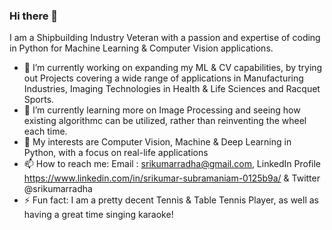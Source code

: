 ### Hi there 👋
I am a Shipbuilding Industry Veteran with a passion and expertise of coding in Python for Machine Learning & Computer Vision applications.

- 🔭 I’m currently working on expanding my ML & CV capabilities, by trying out Projects covering a wide range of applications in Manufacturing Industries, Imaging Technologies in Health & Life Sciences and Racquet Sports.
- 🌱 I’m currently learning more on Image Processing and seeing how existing algorithmc can be utilized, rather than reinventing the wheel each time.
- 💙 My interests are Computer Vision, Machine & Deep Learning in Python, with a focus on real-life applications
- 📫 How to reach me: Email : srikumarradha@gmail.com, LinkedIn Profile https://www.linkedin.com/in/srikumar-subramaniam-0125b9a/ & Twitter @srikumarradha
- ⚡ Fun fact: I am a pretty decent Tennis & Table Tennis Player, as well as having a great time singing karaoke!

<!--

-->
